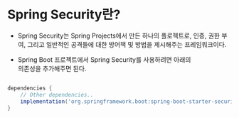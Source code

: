 <h1>Spring Security란?</h1>

- Spring Security는 Spring Projects에서 만든 하나의 플로젝트로,
  인증, 권한 부여, 그리고 일반적인 공격들에 대한 방어책 및 방법을 제시해주는 프레임워크이다.

- Spring Boot 프로젝트에서 Spring Security를 사용하려면 아래의  
  의존성을 추가해주면 된다.

```gradle

dependencies {
    // Other dependencies..
    implementation('org.springframework.boot:spring-boot-starter-security')
}
```
